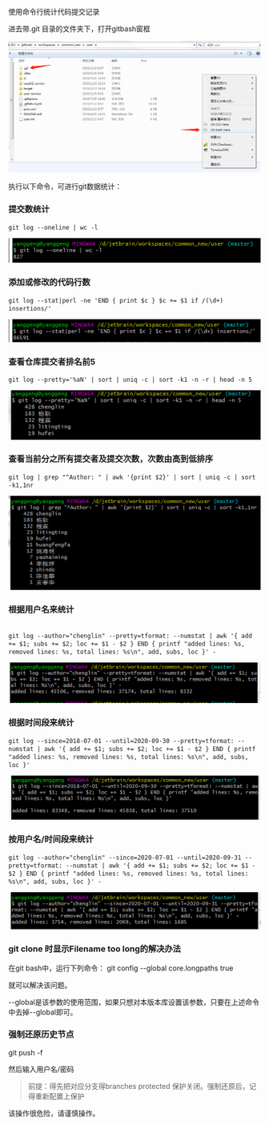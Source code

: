 使用命令行统计代码提交记录

进去带.git 目录的文件夹下，打开gitbash窗框

![image-20201106094504098](git使用.assets/image-20201106094504098.png)

执行以下命令，可进行git数据统计：

### 提交数统计

```shell
git log --oneline | wc -l
```

![image-20201106094717814](git使用.assets/image-20201106094717814.png)

### 添加或修改的代码行数

```shell
git log --stat|perl -ne 'END { print $c } $c += $1 if /(\d+) insertions/'
```

![image-20201106094723812](git使用.assets/image-20201106094723812.png)



### 查看仓库提交者排名前5

```shell
git log --pretty='%aN' | sort | uniq -c | sort -k1 -n -r | head -n 5
```

![image-20201106094812452](git使用.assets/image-20201106094812452.png)

### 查看当前分之所有提交者及提交次数，次数由高到低排序

```shell
git log | grep "^Author: " | awk '{print $2}' | sort | uniq -c | sort -k1,1nr
```

![image-20201106094948695](git使用.assets/image-20201106094948695.png)

### 根据用户名来统计

```shell

git log --author="chenglin" --pretty=tformat: --numstat | awk '{ add += $1; subs += $2; loc += $1 - $2 } END { printf "added lines: %s, removed lines: %s, total lines: %s\n", add, subs, loc }' -

```

![image-20201106095227214](git使用.assets/image-20201106095227214.png)



### 根据时间段来统计

```shell
git log --since=2018-07-01 --until=2020-09-30 --pretty=tformat: --numstat | awk '{ add += $1; subs += $2; loc += $1 - $2 } END { printf "added lines: %s, removed lines: %s, total lines: %s\n", add, subs, loc }'

```

![image-20201106095344492](git使用.assets/image-20201106095344492.png)



### 按用户名/时间段来统计

```shell
git log --author="chenglin" --since=2020-07-01 --until=2020-09-31 --pretty=tformat: --numstat | awk '{ add += $1; subs += $2; loc += $1 - $2 } END { printf "added lines: %s, removed lines: %s, total lines: %s\n", add, subs, loc }' -

```

![image-20201106095555331](git使用.assets/image-20201106095555331.png)





### git clone 时显示Filename too long的解决办法

在git bash中，运行下列命令： git config --global core.longpaths true

就可以解决该问题。

--global是该参数的使用范围，如果只想对本版本库设置该参数，只要在上述命令中去掉--global即可。



### 强制还原历史节点

git push -f

然后输入用户名/密码 

> 前提：得先把对应分支得branches protected  保护关闭。强制还原后，记得重新配置上保护

该操作很危险，请谨慎操作。



